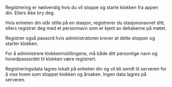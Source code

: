 ﻿Registrering er nødvendig hvis du vil stoppe og starte klokken fra appen din. Ellers ikke bry deg.

Hvis enheten din står stille på en stasjon, registrerer du stasjonsnavnet ditt; ellers registrer deg med et personnavn som er kjent av deltakerne på møtet.

Registrer også passord hvis administratoren krever at dette stopper og starter klokken.

For å administrere klokkeinnstillingene, må både ditt personlige navn og hovedpassordet til klokken være registrert.

Registreringsdata lagres lokalt på enheten din og vil bli sendt til serveren for å vise hvem som stoppet klokken og årsaken. Ingen data lagres på serveren.